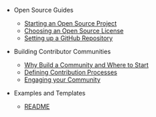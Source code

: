 - Open Source Guides

  - [Starting an Open Source Project](starting_open_source_project.md)
  - [Choosing an Open Source License](choosing_a_license.md)
  - [Setting up a GitHub Repository](new_github_repo.md)

- Building Contributor Communities
  - [Why Build a Community and Where to Start](building_community_intro.md)
  - [Defining Contribution Processes](developing_contribution_guide.md)
  - [Engaging your Community](community_engagement.md)

- Examples and Templates

  - [README](sample_readme.md)